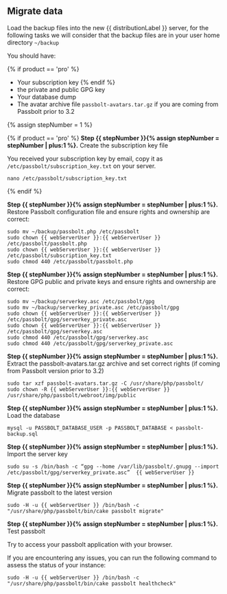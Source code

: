 

## Migrate data

Load the backup files into the new {{ distributionLabel }} server, for the following tasks we will consider that the backup files are in your user home directory `~/backup`

You should have:

{% if product == 'pro' %}
* Your subscription key
{% endif %}
* the private and public GPG key
* Your database dump 
* The avatar archive file `passbolt-avatars.tar.gz` if you are coming from Passbolt prior to 3.2

{% assign stepNumber = 1 %}

{% if product == 'pro' %}
**Step {{ stepNumber }}{% assign stepNumber = stepNumber | plus:1 %}.** Create the subscription key file

You received your subscription key by email, copy it as `/etc/passbolt/subscription_key.txt` on your server.
````
nano /etc/passbolt/subscription_key.txt
````

{% endif %}

**Step {{ stepNumber }}{% assign stepNumber = stepNumber | plus:1 %}.** Restore Passbolt configuration file and ensure rights and ownership are correct:

```
sudo mv ~/backup/passbolt.php /etc/passbolt
sudo chown {{ webServerUser }}:{{ webServerUser }} /etc/passbolt/passbolt.php
sudo chown {{ webServerUser }}:{{ webServerUser }} /etc/passbolt/subscription_key.txt
sudo chmod 440 /etc/passbolt/passbolt.php
```

**Step {{ stepNumber }}{% assign stepNumber = stepNumber | plus:1 %}.** Restore GPG public and private keys and ensure rights and ownership are correct:

```
sudo mv ~/backup/serverkey.asc /etc/passbolt/gpg
sudo mv ~/backup/serverkey_private.asc /etc/passbolt/gpg
sudo chown {{ webServerUser }}:{{ webServerUser }} /etc/passbolt/gpg/serverkey_private.asc
sudo chown {{ webServerUser }}:{{ webServerUser }} /etc/passbolt/gpg/serverkey.asc
sudo chmod 440 /etc/passbolt/gpg/serverkey.asc
sudo chmod 440 /etc/passbolt/gpg/serverkey_private.asc
```

**Step {{ stepNumber }}{% assign stepNumber = stepNumber | plus:1 %}.** Extract the passbolt-avatars.tar.gz archive and set correct rights (if coming from Passbolt version prior to 3.2)

```
sudo tar xzf passbolt-avatars.tar.gz -C /usr/share/php/passbolt/
sudo chown -R {{ webServerUser }}:{{ webServerUser }} /usr/share/php/passbolt/webroot/img/public
```

**Step {{ stepNumber }}{% assign stepNumber = stepNumber | plus:1 %}.** Load the database

```
mysql -u PASSBOLT_DATABASE_USER -p PASSBOLT_DATABASE < passbolt-backup.sql
```

**Step {{ stepNumber }}{% assign stepNumber = stepNumber | plus:1 %}.** Import the server key

```
sudo su -s /bin/bash -c “gpg --home /var/lib/passbolt/.gnupg --import /etc/passbolt/gpg/serverkey_private.asc”  {{ webServerUser }}
```

**Step {{ stepNumber }}{% assign stepNumber = stepNumber | plus:1 %}.** Migrate passbolt to the latest version

```
sudo -H -u {{ webServerUser }} /bin/bash -c "/usr/share/php/passbolt/bin/cake passbolt migrate"
```

**Step {{ stepNumber }}{% assign stepNumber = stepNumber | plus:1 %}.** Test passbolt

Try to access your passbolt application with your browser.

If you are encountering any issues, you can run the following command to assess the status of your instance:

```
sudo -H -u {{ webServerUser }} /bin/bash -c "/usr/share/php/passbolt/bin/cake passbolt healthcheck"
```